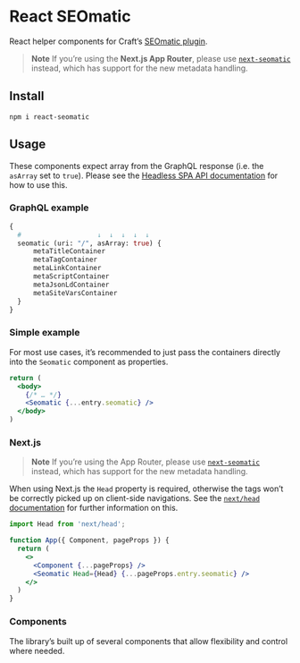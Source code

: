 # React SEOmatic

React helper components for Craft’s [SEOmatic plugin](https://plugins.craftcms.com/seomatic).

> **Note**
> If you’re using the **Next.js App Router**, please use [`next-seomatic`](https://github.com/joshuabaker/next-seomatic) instead, which has support for the new metadata handling.

## Install

```
npm i react-seomatic
```

## Usage

These components expect array from the GraphQL response (i.e. the `asArray` set to `true`). Please see the [Headless SPA API documentation](https://nystudio107.com/docs/seomatic/Advanced.html#headless-spa-api) for how to use this.

### GraphQL example

```graphql
{
  #                   ↓  ↓  ↓  ↓  ↓
  seomatic (uri: "/", asArray: true) {
      metaTitleContainer
      metaTagContainer
      metaLinkContainer
      metaScriptContainer
      metaJsonLdContainer
      metaSiteVarsContainer
  }
}
```

### Simple example

For most use cases, it’s recommended to just pass the containers directly into the `Seomatic` component as properties.

```jsx
return (
  <body>
    {/* … */}
    <Seomatic {...entry.seomatic} />
  </body>
)
```

### Next.js

> **Note**
> If you’re using the App Router, please use [`next-seomatic`](https://github.com/joshuabaker/next-seomatic) instead, which has support for the new metadata handling.

When using Next.js the `Head` property is required, otherwise the tags won’t be correctly picked up on client-side navigations. See the [`next/head` documentation](https://nextjs.org/docs/api-reference/next/head) for further information on this.

```jsx
import Head from 'next/head';

function App({ Component, pageProps }) {
  return (
    <>
      <Component {...pageProps} />
      <Seomatic Head={Head} {...pageProps.entry.seomatic} />
    </>
  )
}
```

### Components

The library’s built up of several components that allow flexibility and control where needed.

